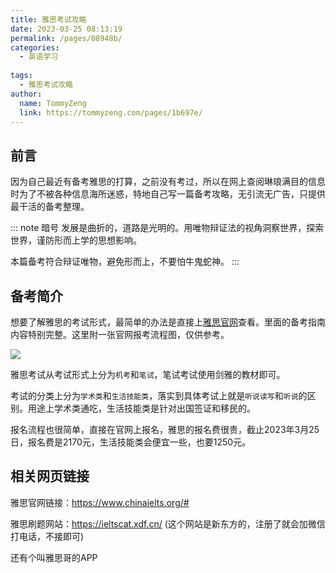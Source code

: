```yaml
---
title: 雅思考试攻略
date: 2023-03-25 08:13:19
permalink: /pages/08948b/
categories:
  - 英语学习
  
tags:
  - 雅思考试攻略 
author: 
  name: TommyZeng
  link: https://tommyzeng.com/pages/1b697e/
---
```

## 前言

因为自己最近有备考雅思的打算，之前没有考过，所以在网上查阅琳琅满目的信息时为了不被各种信息海所迷惑，特地自己写一篇备考攻略，无引流无广告，只提供最干活的备考整理。<!-- more -->

::: note 暗号
发展是曲折的，道路是光明的。用唯物辩证法的视角洞察世界，探索世界，谨防形而上学的思想影响。

本篇备考符合辩证唯物，避免形而上，不要怕牛鬼蛇神。
:::

## 备考简介

想要了解雅思的考试形式，最简单的办法是直接上[雅思官网](https://www.chinaielts.org/#)查看。里面的备考指南内容特别完整。这里附一张官网报考流程图，仅供参考。

![](https://gcore.jsdelivr.net/gh/TommyZeng777/picgo/img/202303280720153.png)

雅思考试从考试形式上分为`机考`和`笔试`，笔试考试使用剑雅的教材即可。

考试的分类上分为`学术类`和`生活技能类`，落实到具体考试上就是`听说读写`和`听说`的区别。用途上学术类通吃，生活技能类是针对出国签证和移民的。

报名流程也很简单，直接在官网上报名，雅思的报名费很贵，截止2023年3月25日，报名费是2170元，生活技能类会便宜一些，也要1250元。




## 相关网页链接

雅思官网链接：https://www.chinaielts.org/#

雅思刷题网站：https://ieltscat.xdf.cn/    (这个网站是新东方的，注册了就会加微信打电话，不接即可)

还有个叫雅思哥的APP






